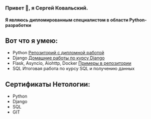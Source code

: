 ### Привет 👋, я Сергей Ковальский.
#### Я являюсь дипломированным специалистом в области Python-разработки

## Вот что я умею:
- Python <a href="https://github.com/sergey080888/python-final-diplom/"> Репозиторий с дипломной работой </a>
- Django <a href="https://github.com/sergey080888/homeworks/tree/video"> Домашние работы по курсу Django </a>
- Flask, Asyncio, Aiohttp, Docker <a href="https://github.com/sergey080888/flask"> Примеры в репозитории </a>
- SQL Итоговая работа по курсу SQL и получению данных

## Сертификаты Нетологии:
- Python 
- Django
- SQL
- GIT
